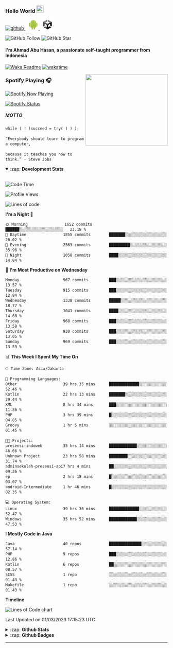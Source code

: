 ### Hello World <img src="https://github.com/eby8zevin/eby8zevin/blob/main/assets/Hi.gif"  width="23" height="23">

<p align="left">
  <a href="https://github.com/eby8zevin" target="_blank">
    <img src="https://github.com/eby8zevin/eby8zevin/blob/main/assets/GitHub.png" alt="github" width="33" height="33"/>
  </a>
  &nbsp;
  <a href="https://github.com/eby8zevin/QRBarcode" target="_blank">
    <img src="https://raw.githubusercontent.com/devicons/devicon/master/icons/android/android-plain.svg" alt="android" width="33" height="33"/>
  </a>
  &nbsp;
  <a href="https://github.com/eby8zevin/unity-ARMarker" target="_blank">
    <img src="https://raw.githubusercontent.com/devicons/devicon/master/icons/unity/unity-original.svg" alt="unity" width="33" height="33"/>
  </a>
</p>

![GitHub Follow](https://img.shields.io/github/followers/eby8zevin.svg?style=social&label=Follow)
![GitHub Star](https://img.shields.io/github/stars/eby8zevin?affiliations=OWNER%2CCOLLABORATOR&style=social&label=Star)

#### I'm Ahmad Abu Hasan, a passionate self-taught programmer from Indonesia

[![Waka Readme](https://github.com/eby8zevin/eby8zevin/actions/workflows/anmol098.yml/badge.svg)](https://github.com/eby8zevin/eby8zevin/actions/workflows/anmol098.yml)
[![wakatime](https://wakatime.com/badge/user/bbcd646f-1daf-4865-a20e-46d4c803e6f8.svg)](https://wakatime.com/@bbcd646f-1daf-4865-a20e-46d4c803e6f8)

<img src="https://github.com/eby8zevin/eby8zevin/blob/main/assets/Octocat.png" width="255" height="222" align='right'>

### Spotify Playing 🎧

[<img src="https://spotify-now-playing-ahmadabuhasan.vercel.app/api/spotify-playing" alt="Spotify Now Playing" width="350" />](https://open.spotify.com/user/gr3y7pr12w9ol2dy2ccdb10e7)

[<img src="https://readme-spotify-status-ahmadabuhasan.vercel.app/api/run-spotify-status" alt="Spotify Status" width="350" />](https://open.spotify.com/user/gr3y7pr12w9ol2dy2ccdb10e7)

##### MOTTO

```
while ( ! (succeed = try( ) ) );

“Everybody should learn to program a computer,

because it teaches you how to think.” - Steve Jobs
```

<details open>
  <summary> :zap: <b>Development Stats</b> </summary>
<br/>

<!--START_SECTION:waka-->
![Code Time](http://img.shields.io/badge/Code%20Time-2%2C830%20hrs%2029%20mins-blue)

![Profile Views](http://img.shields.io/badge/Profile%20Views-13-blue)

![Lines of code](https://img.shields.io/badge/From%20Hello%20World%20I%27ve%20Written-1.1%20million%20lines%20of%20code-blue)

**I'm a Night 🦉** 

```text
🌞 Morning                1652 commits        ██████░░░░░░░░░░░░░░░░░░░   23.18 % 
🌆 Daytime                1855 commits        ███████░░░░░░░░░░░░░░░░░░   26.02 % 
🌃 Evening                2563 commits        █████████░░░░░░░░░░░░░░░░   35.96 % 
🌙 Night                  1058 commits        ████░░░░░░░░░░░░░░░░░░░░░   14.84 % 
```
📅 **I'm Most Productive on Wednesday** 

```text
Monday                   967 commits         ███░░░░░░░░░░░░░░░░░░░░░░   13.57 % 
Tuesday                  915 commits         ███░░░░░░░░░░░░░░░░░░░░░░   12.84 % 
Wednesday                1338 commits        █████░░░░░░░░░░░░░░░░░░░░   18.77 % 
Thursday                 1041 commits        ████░░░░░░░░░░░░░░░░░░░░░   14.60 % 
Friday                   968 commits         ███░░░░░░░░░░░░░░░░░░░░░░   13.58 % 
Saturday                 930 commits         ███░░░░░░░░░░░░░░░░░░░░░░   13.05 % 
Sunday                   969 commits         ███░░░░░░░░░░░░░░░░░░░░░░   13.59 % 
```


📊 **This Week I Spent My Time On** 

```text
🕑︎ Time Zone: Asia/Jakarta

💬 Programming Languages: 
Other                    39 hrs 35 mins      █████████████░░░░░░░░░░░░   52.46 % 
Kotlin                   22 hrs 13 mins      ███████░░░░░░░░░░░░░░░░░░   29.44 % 
XML                      8 hrs 34 mins       ███░░░░░░░░░░░░░░░░░░░░░░   11.36 % 
PHP                      3 hrs 39 mins       █░░░░░░░░░░░░░░░░░░░░░░░░   04.85 % 
Groovy                   1 hr 5 mins         ░░░░░░░░░░░░░░░░░░░░░░░░░   01.45 % 

🐱‍💻 Projects: 
presensi-indoweb         35 hrs 14 mins      ████████████░░░░░░░░░░░░░   46.66 % 
Unknown Project          23 hrs 58 mins      ████████░░░░░░░░░░░░░░░░░   31.74 % 
adminsekolah-presensi-api7 hrs 4 mins        ██░░░░░░░░░░░░░░░░░░░░░░░   09.36 % 
ep                       2 hrs 18 mins       █░░░░░░░░░░░░░░░░░░░░░░░░   03.07 % 
android-Intermediate     1 hr 46 mins        █░░░░░░░░░░░░░░░░░░░░░░░░   02.35 % 

💻 Operating System: 
Linux                    39 hrs 36 mins      █████████████░░░░░░░░░░░░   52.47 % 
Windows                  35 hrs 52 mins      ████████████░░░░░░░░░░░░░   47.53 % 
```

**I Mostly Code in Java** 

```text
Java                     40 repos            ██████████████░░░░░░░░░░░   57.14 % 
PHP                      9 repos             ███░░░░░░░░░░░░░░░░░░░░░░   12.86 % 
Kotlin                   6 repos             ██░░░░░░░░░░░░░░░░░░░░░░░   08.57 % 
SCSS                     1 repo              ░░░░░░░░░░░░░░░░░░░░░░░░░   01.43 % 
Makefile                 1 repo              ░░░░░░░░░░░░░░░░░░░░░░░░░   01.43 % 
```



**Timeline**

![Lines of Code chart](https://raw.githubusercontent.com/eby8zevin/eby8zevin/main/assets/bar_graph.png)


 Last Updated on 01/03/2023 17:15:23 UTC
<!--END_SECTION:waka-->

</details>

<details>
  <summary> :zap: <b>Github Stats</b> </summary>
<p align="center">:heart:</p>
<p align="center"><a href="https://github.com/eby8zevin">
  <img src="https://github-readme-stats.vercel.app/api?username=eby8zevin&show_icons=true&theme=dark&line_height=20">
  <img src="https://github-readme-stats.vercel.app/api/top-langs/?username=eby8zevin&layout=compact&theme=dark">
</a></p>
<p align="center">
  <a href="https://github.com/eby8zevin">
    <img src="https://github-readme-streak-stats.herokuapp.com/?user=eby8zevin&theme=dark"/>
  </a>
</p>
</details>

<details>
  <summary> :zap: <b>Github Badges</b> </summary>
  <br>
  <a href='https://archiveprogram.github.com/'><img src='https://raw.githubusercontent.com/acervenky/animated-github-badges/master/assets/acbadge.gif' width='40' height='40'></a> 
  <a href='https://docs.github.com/en/developers'><img src='https://raw.githubusercontent.com/acervenky/animated-github-badges/master/assets/devbadge.gif' width='40' height='40'></a> 
  <a href='https://github.com/pricing'><img src='https://raw.githubusercontent.com/acervenky/animated-github-badges/master/assets/pro.gif' width='40' height='40'></a> 
  <a href='https://stars.github.com/'><img src='https://raw.githubusercontent.com/acervenky/animated-github-badges/master/assets/starbadge.gif' width='35' height='35'></a> 
  <a href='https://docs.github.com/en/github/supporting-the-open-source-community-with-github-sponsors'><img src='https://raw.githubusercontent.com/acervenky/animated-github-badges/master/assets/sponsorbadge.gif' width='35' height='35'></a>
</details>

---
